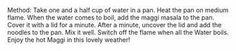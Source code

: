 Method:
Take one and a half cup of water in a pan.
Heat the pan on medium flame.
When the water comes to boil, add the maggi masala to the pan.
Cover it with a lid for a minute.
After a minute, uncover the lid and add the noodles to the pan.
Mix it well.
Switch off the flame when all the Water boils.
Enjoy the hot Maggi in this lovely weather!